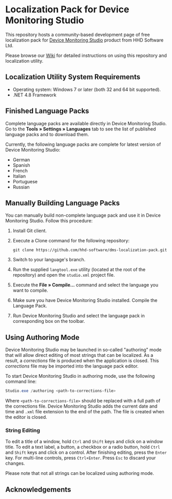 # Localization Pack for Device Monitoring Studio

This repository hosts a community-based development page of free localization pack for [Device Monitoring Studio](//www.hhdsoftware.com/device-monitoring-studio) product from HHD Software Ltd.

Please browse our [Wiki](https://github.com/hhd-software/dms-localization-pack/wiki) for detailed instructions on using this repository and localization utility.

## Localization Utility System Requirements

* Operating system: Windows 7 or later (both 32 and 64 bit supported).
* .NET 4.8 Framework

## Finished Language Packs

Complete language packs are available directly in Device Monitoring Studio. Go to the **Tools » Settings » Languages** tab to see the list of published language packs and to download them.

Currently, the following language packs are complete for latest version of Device Monitoring Studio:

* German
* Spanish
* French
* Italian
* Portuguese
* Russian

## Manually Building Language Packs

You can manually build non-complete language pack and use it in Device Monitoring Studio. Follow this procedure:

1. Install Git client.
2. Execute a Clone command for the following repository:

   ```
   git clone https://github.com/hhd-software/dms-localization-pack.git
   ```

3. Switch to your language's branch.
4. Run the supplied `langtool.exe` utility (located at the root of the repository) and open the `studio.xml` project file.
5. Execute the **File » Compile…** command and select the language you want to compile.
6. Make sure you have Device Monitoring Studio installed. Compile the Language Pack.
7. Run Device Monitoring Studio and select the language pack in corresponding box on the toolbar.

## Using Authoring Mode

Device Monitoring Studio may be launched in so-called "authoring" mode that will allow direct editing of most strings that can be localized. As a result, a *corrections* file is produced when the application is closed. This *corrections* file may be imported into the language pack editor.

To start Device Monitoring Studio in authoring mode, use the following command line:

```PowerShell
Studio.exe /authoring <path-to-corrections-file>
```

Where `<path-to-corrections-file>` should be replaced with a full path of the corrections file. Device Monitoring Studio adds the current date and time and `.xml` file extension to the end of the path. The file is created when the editor is closed.

### String Editing

To edit a title of a window, hold `Ctrl` and `Shift` keys and click on a window title. To edit a text label, a button, a checkbox or a radio button, hold `Ctrl` and `Shift` keys and click on a control. After finishing editing, press the `Enter` key. For multi-line controls, press `Ctrl+Enter`. Press `Esc` to discard your changes.

Please note that not all strings can be localized using authoring mode.

## Acknowledgements

